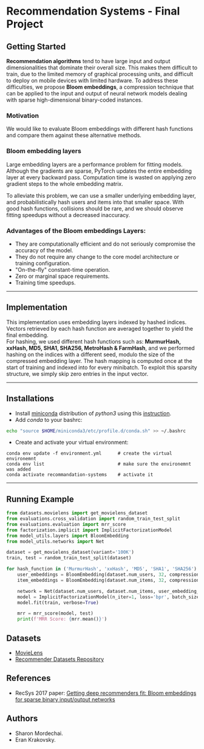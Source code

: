 # Recommendation Systems -  Final Project

## Getting Started
**Recommendation algorithms** tend to have large input and output dimensionalities that dominate their overall size.
This makes them difficult to train, due to the limited memory of graphical processing units, and difficult to deploy on mobile devices with limited hardware.
To address these difficulties, we propose **Bloom embeddings**, a compression technique that can be applied to the input and output of neural network models dealing with sparse high-dimensional binary-coded instances.
 
### Motivation
We would like to evaluate Bloom embeddings with different hash functions and compare them against these alternative methods.

### Bloom embedding layers
Large embedding layers are a performance problem for fitting models. Although the gradients are sparse, PyTorch updates the entire embedding layer at every backward pass. Computation time is wasted on applying zero gradient steps to the whole embedding matrix.

To alleviate this problem, we can use a smaller underlying embedding layer, and probabilistically hash users and items into that smaller space. With good hash functions, collisions should be rare, and we should observe fitting speedups without a decreased inaccuracy.

### Advantages of the Bloom embeddings Layers:
* They are computationally efficient and do not seriously compromise the accuracy of the model.
* They do not require any change to the core model architecture or training configuration.
* "On-the-fly" constant-time operation.
* Zero or marginal space requirements.
* Training time speedups.

---
## Implementation
This implementation uses embedding layers indexed by hashed indices. Vectors retrieved by each hash function are averaged together to yield the final embedding. \
For hashing, we used different hash functions such as: **MurmurHash, xxHash, MD5, SHA1, SHA256, MetroHash & FarmHash**, and we performed hashing on the indices with a different seed, modulo the size of the compressed embedding layer. The hash mapping is computed once at the start of training and indexed into for every minibatch.
To exploit this sparsity structure, we simply skip zero entries in the input vector.

---
## Installations
* Install [miniconda](https://conda.io/miniconda.html) distribution of _python3_ using this [instruction](https://docs.conda.io/projects/conda/en/latest/user-guide/install/index.html).
* Add _conda_ to your bashrc:

```bash
echo "source $HOME/miniconda3/etc/profile.d/conda.sh" >> ~/.bashrc
```
* Create and activate your virtual environment:
```
conda env update -f environment.yml      # create the virtual environemnt
conda env list                           # make sure the environemnt was added
conda activate recommandation-systems    # activate it
```
---
## Running Example
```python
from datasets.movielens import get_movielens_dataset
from evaluations.cross_validation import random_train_test_split
from evaluations.evaluation import mrr_score
from factorization.implicit import ImplicitFactorizationModel
from model_utils.layers import BloomEmbedding
from model_utils.networks import Net

dataset = get_movielens_dataset(variant='100K')
train, test = random_train_test_split(dataset)

for hash_function in ('MurmurHash', 'xxHash', 'MD5', 'SHA1', 'SHA256'):
    user_embeddings = BloomEmbedding(dataset.num_users, 32, compression_ratio=0.4, num_hash_functions=2, hash_function=hash_function)
    item_embeddings = BloomEmbedding(dataset.num_items, 32, compression_ratio=0.4, num_hash_functions=2, hash_function=hash_function)

    network = Net(dataset.num_users, dataset.num_items, user_embedding_layer=user_embeddings, item_embedding_layer=item_embeddings)
    model = ImplicitFactorizationModel(n_iter=1, loss='bpr', batch_size=1024, learning_rate=1e-2, l2=1e-6, representation=network, use_cuda=False)
    model.fit(train, verbose=True)

    mrr = mrr_score(model, test)
    print(f'MRR Score: {mrr.mean()}')
```

## Datasets
* [MovieLens](https://paperswithcode.com/dataset/movielens)
* [Recommender Datasets Repository](https://github.com/sharon12312/recommender-datasets)

## References
* RecSys 2017 paper: [Getting deep recommenders fit: Bloom embeddings for sparse binary input/output networks](https://arxiv.org/abs/1706.03993)

## Authors
* Sharon Mordechai.
* Eran Krakovsky.